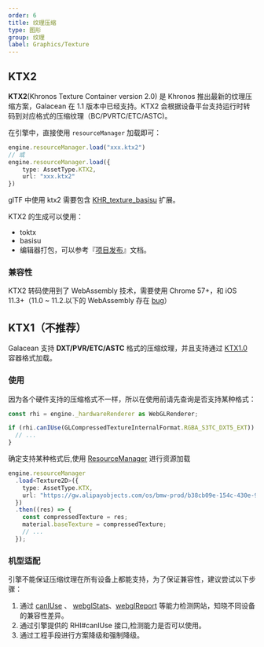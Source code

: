```yaml
---
order: 6
title: 纹理压缩
type: 图形
group: 纹理
label: Graphics/Texture
---
```


## KTX2
**KTX2**(Khronos Texture Container version 2.0) 是 Khronos 推出最新的纹理压缩方案，Galacean 在 1.1 版本中已经支持。KTX2 会根据设备平台支持运行时转码到对应格式的压缩纹理（BC/PVRTC/ETC/ASTC)。

在引擎中，直接使用 `resourceManager` 加载即可：

```typescript
engine.resourceManager.load("xxx.ktx2")
// 或
engine.resourceManager.load({
	type: AssetType.KTX2,
	url: "xxx.ktx2"
})
```

glTF 中使用 ktx2 需要包含 [KHR_texture_basisu](https://github.com/KhronosGroup/glTF/blob/main/extensions/2.0/Khronos/KHR_texture_basisu/README.md) 扩展。

KTX2 的生成可以使用：

- toktx
- basisu
- 编辑器打包，可以参考『[项目发布]((${docs}editor-publish-cn))』文档。

### 兼容性

KTX2 转码使用到了 WebAssembly 技术，需要使用 Chrome 57+，和 iOS 11.3+（11.0 ~ 11.2.以下的 WebAssembly 存在 [bug](https://bugs.webkit.org/show_bug.cgi?id=181781)）


## KTX1（不推荐）

Galacean 支持 **DXT/PVR/ETC/ASTC** 格式的压缩纹理，并且支持通过 [KTX1.0](https://registry.khronos.org/KTX/specs/1.0/ktxspec_v1.html) 容器格式加载。

### 使用

因为各个硬件支持的压缩格式不一样，所以在使用前请先查询是否支持某种格式：

```typescript
const rhi = engine._hardwareRenderer as WebGLRenderer;

if (rhi.canIUse(GLCompressedTextureInternalFormat.RGBA_S3TC_DXT5_EXT)) {
  // ...
}
```

确定支持某种格式后,使用 [ResourceManager](${docs}resource-manager-cn) 进行资源加载

```typescript
engine.resourceManager
  .load<Texture2D>({
    type: AssetType.KTX,
    url: "https://gw.alipayobjects.com/os/bmw-prod/b38cb09e-154c-430e-98c8-81dc19d4fb8e.ktx"
  })
  .then((res) => {
    const compressedTexture = res;
    material.baseTexture = compressedTexture;
    // ...
  });
```

<playground src="compressed-texture.ts"></playground>

### 机型适配

引擎不能保证压缩纹理在所有设备上都能支持，为了保证兼容性，建议尝试以下步骤：

1. 通过 [canIUse](https://caniuse.com/) 、 [webglStats](https://webglstats.com/)、[webglReport](https://webglreport.com/?v=2) 等能力检测网站，知晓不同设备的兼容性差异。
2. 通过引擎提供的 RHI#canIUse 接口,检测能力是否可以使用。
3. 通过工程手段进行方案降级和强制降级。
